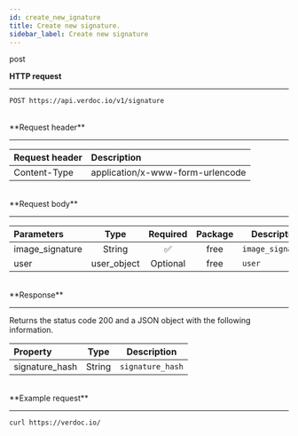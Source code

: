 ```yaml
---
id: create_new_ignature
title: Create new signature.
sidebar_label: Create new signature
---
```


<span class="badges post">post</span>
<br/>

**HTTP request**

---

```bash
POST https://api.verdoc.io/v1/signature
```

<br/>
**Request header**

---

| Request header | Description                      |
| :------------- | :------------------------------- |
| Content-Type   | application/x-www-form-urlencode |

<br/>
**Request body**

---

| Parameters      |    Type     | Required | Package | Description       |
| :-------------- | :---------: | :------: | :-----: | ----------------- |
| image_signature |   String    |    ✅    |  free   | `image_signature` |
| user            | user_object | Optional |  free   | `user`            |

<br/>
**Response**

---

Returns the status code 200 and a JSON object with the following information.

| Property       |  Type  | Description      |
| :------------- | :----: | ---------------- |
| signature_hash | String | `signature_hash` |

<br/>
**Example request**

---

```bash
curl https://verdoc.io/
```

